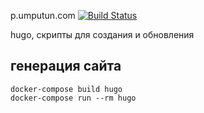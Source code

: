p.umputun.com [![Build Status](https://github.com/podcast-uwp/p.umputun.com/workflows/build/badge.svg)](https://github.com/podcast-uwp/p.umputun.com/actions)

hugo, скрипты для создания и обновления 

## генерация сайта

```
docker-compose build hugo
docker-compose run --rm hugo
```
